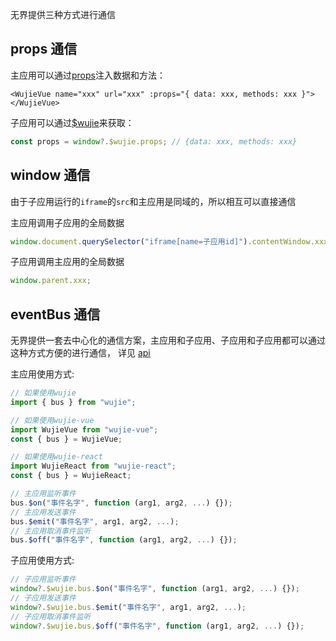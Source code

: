 无界提供三种方式进行通信

## props 通信

主应用可以通过[props](/api/startApp.html#props)注入数据和方法：

```vue
<WujieVue name="xxx" url="xxx" :props="{ data: xxx, methods: xxx }"></WujieVue>
```

子应用可以通过[$wujie](/api/subapp.html#wujie-props)来获取：

```javascript
const props = window?.$wujie.props; // {data: xxx, methods: xxx}
```

## window 通信

由于子应用运行的`iframe`的`src`和主应用是同域的，所以相互可以直接通信

主应用调用子应用的全局数据

```javascript
window.document.querySelector("iframe[name=子应用id]").contentWindow.xxx;
```

子应用调用主应用的全局数据

```javascript
window.parent.xxx;
```

## eventBus 通信

无界提供一套去中心化的通信方案，主应用和子应用、子应用和子应用都可以通过这种方式方便的进行通信， 详见 [api](/api/bus.html#bus)

主应用使用方式:

```javascript
// 如果使用wujie
import { bus } from "wujie";

// 如果使用wujie-vue
import WujieVue from "wujie-vue";
const { bus } = WujieVue;

// 如果使用wujie-react
import WujieReact from "wujie-react";
const { bus } = WujieReact;

// 主应用监听事件
bus.$on("事件名字", function (arg1, arg2, ...) {});
// 主应用发送事件
bus.$emit("事件名字", arg1, arg2, ...);
// 主应用取消事件监听
bus.$off("事件名字", function (arg1, arg2, ...) {});
```

子应用使用方式:

```javascript
// 子应用监听事件
window?.$wujie.bus.$on("事件名字", function (arg1, arg2, ...) {});
// 子应用发送事件
window?.$wujie.bus.$emit("事件名字", arg1, arg2, ...);
// 子应用取消事件监听
window?.$wujie.bus.$off("事件名字", function (arg1, arg2, ...) {});
```
